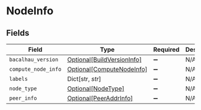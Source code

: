 # NodeInfo


## Fields

| Field                                                                 | Type                                                                  | Required                                                              | Description                                                           |
| --------------------------------------------------------------------- | --------------------------------------------------------------------- | --------------------------------------------------------------------- | --------------------------------------------------------------------- |
| `bacalhau_version`                                                    | [Optional[BuildVersionInfo]](../../models/shared/buildversioninfo.md) | :heavy_minus_sign:                                                    | N/A                                                                   |
| `compute_node_info`                                                   | [Optional[ComputeNodeInfo]](../../models/shared/computenodeinfo.md)   | :heavy_minus_sign:                                                    | N/A                                                                   |
| `labels`                                                              | Dict[str, *str*]                                                      | :heavy_minus_sign:                                                    | N/A                                                                   |
| `node_type`                                                           | [Optional[NodeType]](../../models/shared/nodetype.md)                 | :heavy_minus_sign:                                                    | N/A                                                                   |
| `peer_info`                                                           | [Optional[PeerAddrInfo]](../../models/shared/peeraddrinfo.md)         | :heavy_minus_sign:                                                    | N/A                                                                   |